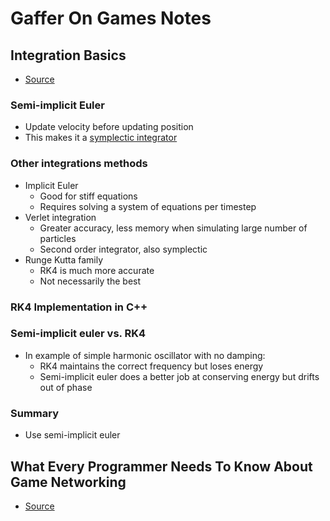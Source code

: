 # Gaffer On Games Notes

## Integration Basics

- [Source](https://gafferongames.com/post/integration_basics/)

### Semi-implicit Euler

- Update velocity before updating position
- This makes it a [symplectic integrator](https://en.wikipedia.org/wiki/Symplectic_integrator)

### Other integrations methods

- Implicit Euler
  - Good for stiff equations
  - Requires solving a system of equations per timestep
- Verlet integration
  - Greater accuracy, less memory when simulating large number of particles
  - Second order integrator, also symplectic
- Runge Kutta family
  - RK4 is much more accurate
  - Not necessarily the best

### RK4 Implementation in C++

### Semi-implicit euler vs. RK4

- In example of simple harmonic oscillator with no damping:
  - RK4 maintains the correct frequency but loses energy
  - Semi-implicit euler does a better job at conserving energy but drifts out of phase

### Summary

- Use semi-implicit euler

## What Every Programmer Needs To Know About Game Networking

- [Source](https://gafferongames.com/post/what_every_programmer_needs_to_know_about_game_networking/)
